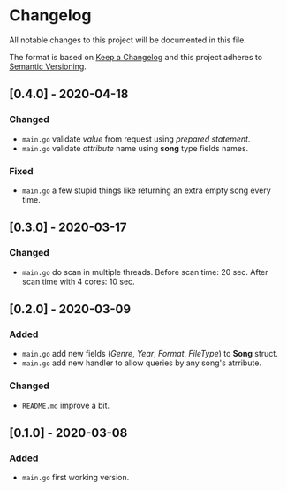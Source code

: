 # Changelog
All notable changes to this project will be documented in this file.

The format is based on [Keep a Changelog](http://keepachangelog.com/en/1.0.0/)
and this project adheres to [Semantic Versioning](http://semver.org/spec/v2.0.0.html).

## [0.4.0] - 2020-04-18
### Changed
- `main.go` validate *value* from request using *prepared statement*.
- `main.go` validate *attribute* name using **song** type fields names.

### Fixed
- `main.go` a few stupid things like returning an extra empty song every time.

## [0.3.0] - 2020-03-17
### Changed
- `main.go` do scan in multiple threads. Before scan time: 20 sec. After scan time with 4 cores: 10 sec.

## [0.2.0] - 2020-03-09
### Added
- `main.go` add new fields (*Genre*, *Year*, *Format*, *FileType*) to **Song** struct.
- `main.go` add new handler to allow queries by any song's atrribute.

### Changed
- `README.md` improve a bit.

## [0.1.0] - 2020-03-08
### Added
- `main.go` first working version.
